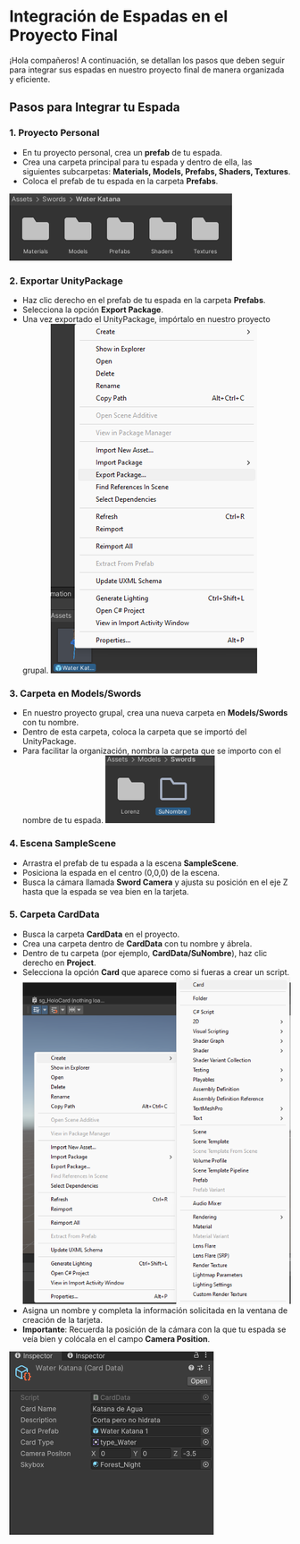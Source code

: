 # Integración de Espadas en el Proyecto Final

¡Hola compañeros! A continuación, se detallan los pasos que deben seguir para integrar sus espadas en nuestro proyecto final de manera organizada y eficiente.

## Pasos para Integrar tu Espada

### 1. Proyecto Personal
- En tu proyecto personal, crea un **prefab** de tu espada.
- Crea una carpeta principal para tu espada y dentro de ella, las siguientes subcarpetas: **Materials, Models, Prefabs, Shaders, Textures**.
- Coloca el prefab de tu espada en la carpeta **Prefabs**.

![image](readmeImages/File%20Order%20.png)

### 2. Exportar UnityPackage
- Haz clic derecho en el prefab de tu espada en la carpeta **Prefabs**.
- Selecciona la opción **Export Package**.
- Una vez exportado el UnityPackage, impórtalo en nuestro proyecto grupal.
![image](readmeImages/Export.png)

### 3. Carpeta en Models/Swords
- En nuestro proyecto grupal, crea una nueva carpeta en **Models/Swords** con tu nombre.
- Dentro de esta carpeta, coloca la carpeta que se importó del UnityPackage.
- Para facilitar la organización, nombra la carpeta que se importo con el nombre de tu espada.
![image](readmeImages/Carpeta%20con%20Su%20nombre.png)

### 4. Escena SampleScene
- Arrastra el prefab de tu espada a la escena **SampleScene**.
- Posiciona la espada en el centro (0,0,0) de la escena.
- Busca la cámara llamada **Sword Camera** y ajusta su posición en el eje Z hasta que la espada se vea bien en la tarjeta.

### 5. Carpeta CardData
- Busca la carpeta **CardData** en el proyecto.
- Crea una carpeta dentro de **CardData** con tu nombre y ábrela.
- Dentro de tu carpeta (por ejemplo, **CardData/SuNombre**), haz clic derecho en **Project**.
- Selecciona la opción **Card** que aparece como si fueras a crear un script.
![Image](readmeImages/Opcion%20Card.png)
- Asigna un nombre y completa la información solicitada en la ventana de creación de la tarjeta.
- **Importante**: Recuerda la posición de la cámara con la que tu espada se veía bien y colócala en el campo **Camera Position**.

![image](readmeImages/Card%20Data%20Info.png)

